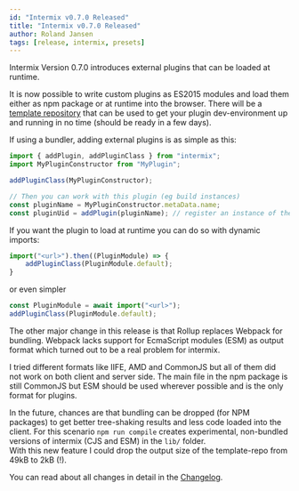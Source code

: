 ```yaml
---
id: "Intermix v0.7.0 Released"
title: "Intermix v0.7.0 Released"
author: Roland Jansen
tags: [release, intermix, presets]
---
```


Intermix Version 0.7.0 introduces external plugins that can be loaded at runtime.

It is now possible to write custom plugins as ES2015 modules and load them either as npm package
or at runtime into the browser. There will be a [template repository](https://github.com/RolandJansen/intermix-plugin-template)
that can be used to get your plugin dev-environment up and running in no time (should be ready in a few days).

<!--truncate-->

If using a bundler, adding external plugins is as simple as this:

```javascript
import { addPlugin, addPluginClass } from "intermix";
import MyPluginConstructor from "MyPlugin";

addPluginClass(MyPluginConstructor);

// Then you can work with this plugin (eg build instances)
const pluginName = MyPluginConstructor.metaData.name;
const pluginUid = addPlugin(pluginName); // register an instance of the plugin
```

If you want the plugin to load at runtime you can do so with dynamic imports:

```javascript
import("<url>").then((PluginModule) => {
    addPluginClass(PluginModule.default);
}
```

or even simpler

```javascript
const PluginModule = await import("<url>");
addPluginClass(PluginModule.default);
```

The other major change in this release is that Rollup replaces Webpack for bundling. Webpack lacks support for
EcmaScript modules (ESM) as output format which turned out to be a real problem for intermix.

I tried different formats like IIFE, AMD and CommonJS but all of them did not work on both client and server side.
The main file in the npm package is still CommonJS but ESM should be used wherever possible and is the only format
for plugins.

In the future, chances are that bundling can be dropped (for NPM packages) to get better tree-shaking results and less code loaded into the client.
For this scenario `npm run compile` creates experimental, non-bundled versions of intermix (CJS and ESM) in the `lib/` folder.<br/>
With this new feature I could drop the output size of the template-repo from 49kB to 2kB (!).

You can read about all changes in detail in the [Changelog](/docs/CHANGELOG).
